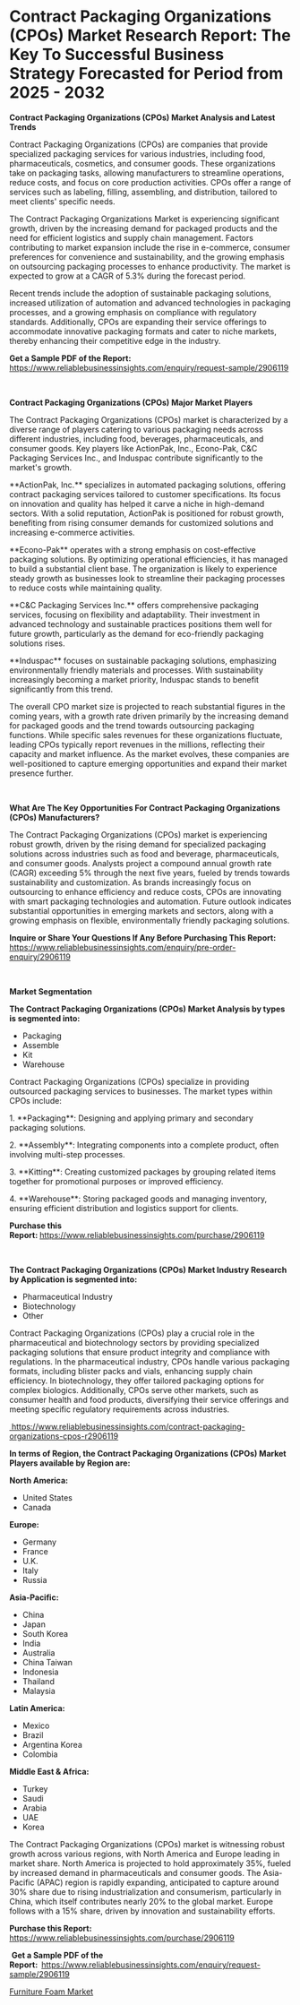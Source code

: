 <p><h1>Contract Packaging Organizations (CPOs) Market Research Report: The Key To Successful Business Strategy Forecasted for Period from 2025 - 2032</h1></p><p><strong>Contract Packaging Organizations (CPOs) Market Analysis and Latest Trends</strong></p>
<p><p>Contract Packaging Organizations (CPOs) are companies that provide specialized packaging services for various industries, including food, pharmaceuticals, cosmetics, and consumer goods. These organizations take on packaging tasks, allowing manufacturers to streamline operations, reduce costs, and focus on core production activities. CPOs offer a range of services such as labeling, filling, assembling, and distribution, tailored to meet clients' specific needs.</p><p>The Contract Packaging Organizations Market is experiencing significant growth, driven by the increasing demand for packaged products and the need for efficient logistics and supply chain management. Factors contributing to market expansion include the rise in e-commerce, consumer preferences for convenience and sustainability, and the growing emphasis on outsourcing packaging processes to enhance productivity. The market is expected to grow at a CAGR of 5.3% during the forecast period. </p><p>Recent trends include the adoption of sustainable packaging solutions, increased utilization of automation and advanced technologies in packaging processes, and a growing emphasis on compliance with regulatory standards. Additionally, CPOs are expanding their service offerings to accommodate innovative packaging formats and cater to niche markets, thereby enhancing their competitive edge in the industry.</p></p>
<p><strong>Get a Sample PDF of the Report:&nbsp;</strong> <a href="https://www.reliablebusinessinsights.com/enquiry/request-sample/2906119?utm_campaign=2279&utm_medium=2&utm_source=Github&utm_content=ia&utm_term=12032025&utm_id=contract-packaging-organizations-cpos">https://www.reliablebusinessinsights.com/enquiry/request-sample/2906119</a></p>
<p>&nbsp;</p>
<p><strong>Contract Packaging Organizations (CPOs) Major Market Players</strong></p>
<p><p>The Contract Packaging Organizations (CPOs) market is characterized by a diverse range of players catering to various packaging needs across different industries, including food, beverages, pharmaceuticals, and consumer goods. Key players like ActionPak, Inc., Econo-Pak, C&C Packaging Services Inc., and Induspac contribute significantly to the market's growth.</p><p>**ActionPak, Inc.** specializes in automated packaging solutions, offering contract packaging services tailored to customer specifications. Its focus on innovation and quality has helped it carve a niche in high-demand sectors. With a solid reputation, ActionPak is positioned for robust growth, benefiting from rising consumer demands for customized solutions and increasing e-commerce activities.</p><p>**Econo-Pak** operates with a strong emphasis on cost-effective packaging solutions. By optimizing operational efficiencies, it has managed to build a substantial client base. The organization is likely to experience steady growth as businesses look to streamline their packaging processes to reduce costs while maintaining quality.</p><p>**C&C Packaging Services Inc.** offers comprehensive packaging services, focusing on flexibility and adaptability. Their investment in advanced technology and sustainable practices positions them well for future growth, particularly as the demand for eco-friendly packaging solutions rises. </p><p>**Induspac** focuses on sustainable packaging solutions, emphasizing environmentally friendly materials and processes. With sustainability increasingly becoming a market priority, Induspac stands to benefit significantly from this trend.</p><p>The overall CPO market size is projected to reach substantial figures in the coming years, with a growth rate driven primarily by the increasing demand for packaged goods and the trend towards outsourcing packaging functions. While specific sales revenues for these organizations fluctuate, leading CPOs typically report revenues in the millions, reflecting their capacity and market influence. As the market evolves, these companies are well-positioned to capture emerging opportunities and expand their market presence further.</p></p>
<p>&nbsp;</p>
<p><strong>What Are The Key Opportunities For Contract Packaging Organizations (CPOs) Manufacturers?</strong></p>
<p><p>The Contract Packaging Organizations (CPOs) market is experiencing robust growth, driven by the rising demand for specialized packaging solutions across industries such as food and beverage, pharmaceuticals, and consumer goods. Analysts project a compound annual growth rate (CAGR) exceeding 5% through the next five years, fueled by trends towards sustainability and customization. As brands increasingly focus on outsourcing to enhance efficiency and reduce costs, CPOs are innovating with smart packaging technologies and automation. Future outlook indicates substantial opportunities in emerging markets and sectors, along with a growing emphasis on flexible, environmentally friendly packaging solutions.</p></p>
<p><strong>Inquire or Share Your Questions If Any Before Purchasing This Report:</strong> <a href="https://www.reliablebusinessinsights.com/enquiry/pre-order-enquiry/2906119?utm_campaign=2279&utm_medium=2&utm_source=Github&utm_content=ia&utm_term=12032025&utm_id=contract-packaging-organizations-cpos">https://www.reliablebusinessinsights.com/enquiry/pre-order-enquiry/2906119</a></p>
<p>&nbsp;</p>
<p><strong>Market Segmentation</strong></p>
<p><strong>The Contract Packaging Organizations (CPOs) Market Analysis by types is segmented into:</strong></p>
<p><ul><li>Packaging</li><li>Assemble</li><li>Kit</li><li>Warehouse</li></ul></p>
<p><p>Contract Packaging Organizations (CPOs) specialize in providing outsourced packaging services to businesses. The market types within CPOs include:</p><p>1. **Packaging**: Designing and applying primary and secondary packaging solutions.</p><p>2. **Assembly**: Integrating components into a complete product, often involving multi-step processes.</p><p>3. **Kitting**: Creating customized packages by grouping related items together for promotional purposes or improved efficiency.</p><p>4. **Warehouse**: Storing packaged goods and managing inventory, ensuring efficient distribution and logistics support for clients.</p></p>
<p><strong>Purchase this Report:&nbsp;</strong><a href="https://www.reliablebusinessinsights.com/purchase/2906119?utm_campaign=2279&utm_medium=2&utm_source=Github&utm_content=ia&utm_term=12032025&utm_id=contract-packaging-organizations-cpos">https://www.reliablebusinessinsights.com/purchase/2906119</a></p>
<p>&nbsp;</p>
<p><strong>The Contract Packaging Organizations (CPOs) Market Industry Research by Application is segmented into:</strong></p>
<p><ul><li>Pharmaceutical Industry</li><li>Biotechnology</li><li>Other</li></ul></p>
<p><p>Contract Packaging Organizations (CPOs) play a crucial role in the pharmaceutical and biotechnology sectors by providing specialized packaging solutions that ensure product integrity and compliance with regulations. In the pharmaceutical industry, CPOs handle various packaging formats, including blister packs and vials, enhancing supply chain efficiency. In biotechnology, they offer tailored packaging options for complex biologics. Additionally, CPOs serve other markets, such as consumer health and food products, diversifying their service offerings and meeting specific regulatory requirements across industries.</p></p>
<p><a href="https://www.reliablebusinessinsights.com/contract-packaging-organizations-cpos-r2906119?utm_campaign=2279&utm_medium=2&utm_source=Github&utm_content=ia&utm_term=12032025&utm_id=contract-packaging-organizations-cpos">&nbsp;https://www.reliablebusinessinsights.com/contract-packaging-organizations-cpos-r2906119</a></p>
<p><strong>In terms of Region, the Contract Packaging Organizations (CPOs) Market Players available by Region are:</strong></p>
<p>
    <p> <strong> North America: </strong>
        <ul>
            <li>United States</li>
            <li>Canada</li>
        </ul>
        </p> 
    <p> <strong> Europe: </strong>
        <ul>
            <li>Germany</li>
            <li>France</li>
            <li>U.K.</li>
            <li>Italy</li>
            <li>Russia</li>
        </ul>
        </p> 
    <p> <strong> Asia-Pacific: </strong>
        <ul>
            <li>China</li>
            <li>Japan</li>
            <li>South Korea</li>
            <li>India</li>
            <li>Australia</li>
            <li>China Taiwan</li>
            <li>Indonesia</li>
            <li>Thailand</li>
            <li>Malaysia</li>
        </ul>
        </p> 
    <p> <strong> Latin America: </strong>
        <ul>
            <li>Mexico</li>
            <li>Brazil</li>
            <li>Argentina Korea</li>
            <li>Colombia</li>
        </ul>
        </p> 
    <p> <strong> Middle East & Africa: </strong>
        <ul>
            <li>Turkey</li>
            <li>Saudi</li>
            <li>Arabia</li>
            <li>UAE</li>
            <li>Korea</li>
        </ul>
    </p>
    </p>
<p><p>The Contract Packaging Organizations (CPOs) market is witnessing robust growth across various regions, with North America and Europe leading in market share. North America is projected to hold approximately 35%, fueled by increased demand in pharmaceuticals and consumer goods. The Asia-Pacific (APAC) region is rapidly expanding, anticipated to capture around 30% share due to rising industrialization and consumerism, particularly in China, which itself contributes nearly 20% to the global market. Europe follows with a 15% share, driven by innovation and sustainability efforts.</p></p>
<p><strong>Purchase this Report: </strong><a href="https://www.reliablebusinessinsights.com/purchase/2906119?utm_campaign=2279&utm_medium=2&utm_source=Github&utm_content=ia&utm_term=12032025&utm_id=contract-packaging-organizations-cpos">https://www.reliablebusinessinsights.com/purchase/2906119</a></p>
<p>&nbsp;<strong>Get a Sample PDF of the Report:&nbsp;&nbsp;</strong><a href="https://www.reliablebusinessinsights.com/enquiry/request-sample/2906119?utm_campaign=2279&utm_medium=2&utm_source=Github&utm_content=ia&utm_term=12032025&utm_id=contract-packaging-organizations-cpos">https://www.reliablebusinessinsights.com/enquiry/request-sample/2906119</a></p>
<p><strong></strong></p>
<p><p><a href="https://github.com/makzzochil/Market-Research-Report-List-1/blob/main/furniture-foam-market.md?utm_campaign=2279&utm_medium=2&utm_source=Github&utm_content=ia&utm_term=12032025&utm_id=contract-packaging-organizations-cpos">Furniture Foam Market</a></p></p>